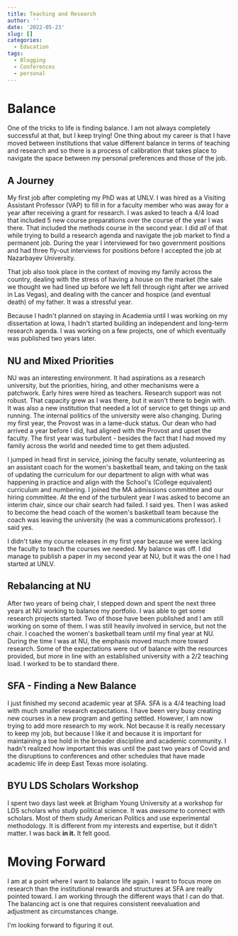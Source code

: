 ```yaml
---
title: Teaching and Research
author: ''
date: '2022-05-23'
slug: []
categories:
  - Education
tags:
  - Blogging
  - Conferences
  - personal
---
```


# Balance

One of the tricks to life is finding balance. I am not always completely successful at that, but I keep trying! One thing about my career is that I have moved between institutions that value different balance in terms of teaching and research and so there is a process of calibration that takes place to navigate the space between my personal preferences and those of the job. 

## A Journey

My first job after completing my PhD was at UNLV. I was hired as a Visiting Assistant Professor (VAP) to fill in for a faculty member who was away for a year after receiving a grant for research. I was asked to teach a 4/4 load that included 5 new course preparations over the course of the year I was there. That included the methods course in the second year. I did *all* of that while trying to build a research agenda and navigate the job market to find a permanent job. During the year I interviewed for two government positions and had three fly-out interviews for positions before I accepted the job at Nazarbayev University.

That job also took place in the context of moving my family across the country, dealing with the stress of having a house on the market (the sale we thought we had lined up before we left fell through right after we arrived in Las Vegas), and dealing with the cancer and hospice (and eventual death) of my father. It was a stressful year.

Because I hadn't planned on staying in Academia until I was working on my dissertation at Iowa, I hadn't started building an independent and long-term research agenda. I was working on a few projects, one of which eventually was published two years later.

## NU and Mixed Priorities

NU was an interesting environment. It had aspirations as a research university, but the priorities, hiring, and other mechanisms were a patchwork. Early hires were hired as teachers. Research support was not robust. That capacity grew as I was there, but it wasn't there to begin with. It was also a new institution that needed a lot of service to get things up and running. The internal politics of the university were also changing. During my first year, the Provost was in a lame-duck status. Our dean who had arrived a year before I did, had aligned with the Provost and upset the faculty. The first year was turbulent - besides the fact that I had moved my family across the world and needed time to get them adjusted.

I jumped in head first in service, joining the faculty senate, volunteering as an assistant coach for the women's basketball team, and taking on the task of updating the curriculum for our department to align with what was happening in practice and align with the School's (College equivalent) curriculum and numbering. I joined the MA admissions committee and our hiring committee. At the end of the turbulent year I was asked to become an interim chair, since our chair search had failed. I said yes. Then I was asked to become the head coach of the women's basketball team because the coach was leaving the university (he was a communications professor). I said yes.

I didn't take my course releases in my first year because we were lacking the faculty to teach the courses we needed. My balance was off. I did manage to publish a paper in my second year at NU, but it was the one I had started at UNLV.

## Rebalancing at NU

After two years of being chair, I stepped down and spent the next three years at NU working to balance my portfolio. I was able to get some research projects started. Two of those have been published and I am still working on some of them. I was still heavily involved in service, but not the chair. I coached the women's basketball team until my final year at NU. During the time I was at NU, the emphasis moved much more toward research. Some of the expectations were out of balance with the resources provided, but more in line with an established university with a 2/2 teaching load. I worked to be to standard there.

## SFA - Finding a New Balance

I just finished my second academic year at SFA. SFA is a 4/4 teaching load with much smaller research expectations. I have been very busy creating new courses in a new program and getting settled. However, I am now trying to add more research to my work. Not because it is really necessary to keep my job, but because I like it and because it is important for maintaining a toe hold in the broader discipline and academic community. I hadn't realized how important this was until the past two years of Covid and the disruptions to conferences and other schedules that have made academic life in deep East Texas more isolating.

## BYU LDS Scholars Workshop

I spent two days last week at Brigham Young University at a workshop for LDS scholars who study political science. It was *awesome* to connect with scholars. Most of them study American Politics and use experimental methodology. It is different from my interests and expertise, but it didn't matter. I was back **in it.** It felt good.

# Moving Forward

I am at a point where I want to balance life again. I want to focus more on research than the institutional rewards and structures at SFA are really pointed toward. I am working through the different ways that I can do that. The balancing act is one that requires consistent reevaluation and adjustment as circumstances change. 

I'm looking forward to figuring it out. 
